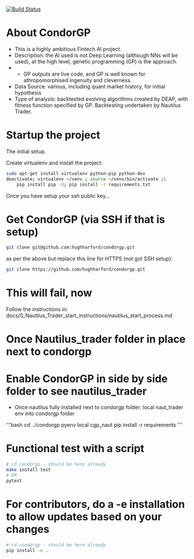 [![Build Status](https://dev.azure.com/hughharford/CONDOR_GP/_apis/build/status%2Fhughharford.condorgp?branchName=refs%2Fpull%2F17%2Fmerge)](https://dev.azure.com/hughharford/CONDOR_GP/_build/latest?definitionId=1&branchName=refs%2Fpull%2F17%2Fmerge)

# About CondorGP
- This is a highly ambitious Fintech AI project.
- Description: the AI used is not Deep Learning (although NNs will be used),
at the high level, genetic programming (GP) is the approach.
- - GP outputs are live code, and GP is well known for athropomorphised
    ingenuity and cleverness.
- Data Source: various, including quant market history, for initial hypothesis
- Type of analysis: backtested evolving algorithms created by DEAP, with fitness function specified by GP. Backtesting undertaken by Nautilus Trader.

# Startup the project
The initial setup.

Create virtualenv and install the project:
```bash
sudo apt-get install virtualenv python-pip python-dev
deactivate; virtualenv ~/venv ; source ~/venv/bin/activate ;\
    pip install pip -U; pip install -r requirements.txt
```

Once you have setup your ssh public key...

# Get CondorGP (via SSH if that is setup)
```bash
git clone git@github.com:hughharford/condorgp.git
```
as per the above but replace this line for HTTPS (not got SSH setup):
```bash
git clone https://github.com/hughharford/condorgp.git
```

# This will fail, now
Follow the instructions in:
docs/0_Nautilus_Trader_start_instructions/nautilus_start_process.md

#  Once Nautilus_trader folder in place next to condorgp

# Enable CondorGP in side by side folder to see nautilus_trader
- Once nautilus fully installed next to condorgp folder:
  local naut_trader env into condorgp folder

'''bash
cd ../condorgp
pyenv local cgp_naut
pip install -r requirements
'''

# Functional test with a script
```bash
# cd condorgp - should be here already
make install test
# OR
pytest
```

# For contributors, do a -e installation to allow updates based on your changes
```bash
# cd condorgp - should be here already
pip install -e .
```
